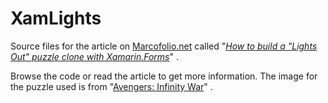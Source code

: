 # XamLights

Source files for the article on [Marcofolio.net](http://www.marcofolio.net/) called "[*How to build a "Lights Out" puzzle clone with Xamarin.Forms*](https://marcofolio.net/lights-out-puzzle-xamarin-forms/)" .

Browse the code or read the article to get more information. The image for the puzzle used is from "[Avengers: Infinity War](http://www.imdb.com/title/tt4154756/)" .